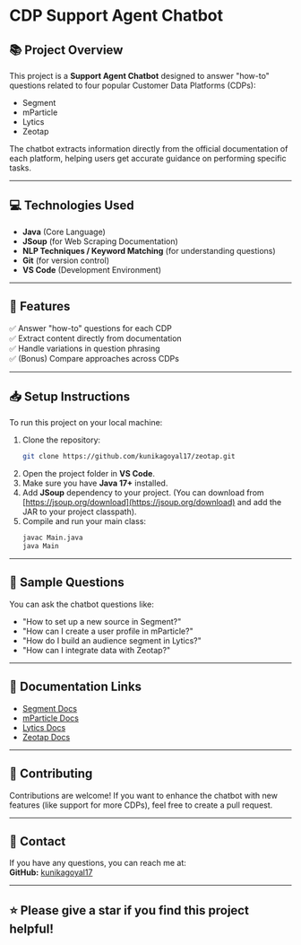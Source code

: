 # CDP Support Agent Chatbot

## 📚 Project Overview
This project is a **Support Agent Chatbot** designed to answer "how-to" questions related to four popular Customer Data Platforms (CDPs):
- Segment
- mParticle
- Lytics
- Zeotap

The chatbot extracts information directly from the official documentation of each platform, helping users get accurate guidance on performing specific tasks.

---

## 💻 Technologies Used
- **Java** (Core Language)
- **JSoup** (for Web Scraping Documentation)
- **NLP Techniques / Keyword Matching** (for understanding questions)
- **Git** (for version control)
- **VS Code** (Development Environment)

---

## 🎯 Features
✅ Answer "how-to" questions for each CDP  
✅ Extract content directly from documentation  
✅ Handle variations in question phrasing  
✅ (Bonus) Compare approaches across CDPs  

---

## 📥 Setup Instructions
To run this project on your local machine:

1. Clone the repository:
    ```sh
    git clone https://github.com/kunikagoyal17/zeotap.git
    ```
2. Open the project folder in **VS Code**.
3. Make sure you have **Java 17+** installed.
4. Add **JSoup** dependency to your project. (You can download from [https://jsoup.org/download](https://jsoup.org/download) and add the JAR to your project classpath).
5. Compile and run your main class:
    ```sh
    javac Main.java
    java Main
    ```
---

## 🚀 Sample Questions
You can ask the chatbot questions like:
- "How to set up a new source in Segment?"
- "How can I create a user profile in mParticle?"
- "How do I build an audience segment in Lytics?"
- "How can I integrate data with Zeotap?"

---

## 📄 Documentation Links
- [Segment Docs](https://segment.com/docs/)
- [mParticle Docs](https://docs.mparticle.com/)
- [Lytics Docs](https://docs.lytics.com/)
- [Zeotap Docs](https://docs.zeotap.com/home/en-us/)

---

## 🤝 Contributing
Contributions are welcome! If you want to enhance the chatbot with new features (like support for more CDPs), feel free to create a pull request.

---

## 📧 Contact
If you have any questions, you can reach me at:  
**GitHub:** [kunikagoyal17](https://github.com/kunikagoyal17)

---

## ⭐️ Please give a star if you find this project helpful!
